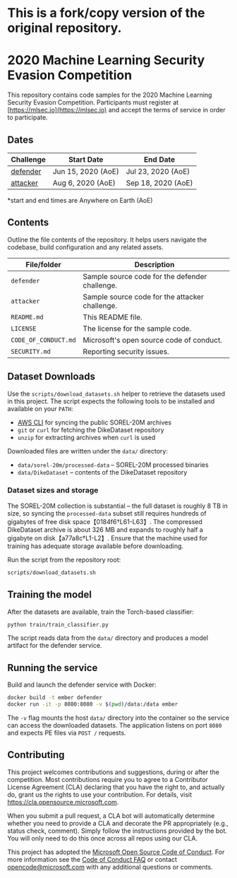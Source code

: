 <!--
---
page_type: sample
languages:
- python
description: "2020 Machine Learning Security Evasion Competition Sample Code"
urlFragment: "Azure/2020-machine-learning-security-evasion-competition"
---
-->

# This is a fork/copy version of the original repository.

# 2020 Machine Learning Security Evasion Competition

<!-- 
Guidelines on README format: https://review.docs.microsoft.com/help/onboard/admin/samples/concepts/readme-template?branch=master

Guidance on onboarding samples to docs.microsoft.com/samples: https://review.docs.microsoft.com/help/onboard/admin/samples/process/onboarding?branch=master

Taxonomies for products and languages: https://review.docs.microsoft.com/new-hope/information-architecture/metadata/taxonomies?branch=master
-->

This repository contains code samples for the 2020 Machine Learning Security Evasion Competition.  Participants must register at [https://mlsec.io](https://mlsec.io) and accept the terms of service in order to participate.

## Dates
| Challenge         | Start Date                  |  End Date          |
|-------------------|-----------------------------|--------------------|
| [defender](https://github.com/Azure/2020-machine-learning-security-evasion-competition/tree/master/defender)   | Jun 15, 2020 (AoE) | Jul 23, 2020 (AoE) |
| [attacker](https://github.com/Azure/2020-machine-learning-security-evasion-competition/tree/master/attacker)   | Aug 6, 2020 (AoE) | Sep 18, 2020 (AoE) |

*start and end times are Anywhere on Earth (AoE)


## Contents

Outline the file contents of the repository. It helps users navigate the codebase, build configuration and any related assets.

| File/folder       | Description                                    |
|-------------------|------------------------------------------------|
| `defender`        | Sample source code for the defender challenge. |
| `attacker`        | Sample source code for the attacker challenge. |
| `README.md`       | This README file.                              |
| `LICENSE`         | The license for the sample code.               |
| `CODE_OF_CONDUCT.md` | Microsoft's open source code of conduct. |
| `SECURITY.md` | Reporting security issues. |


## Dataset Downloads

Use the `scripts/download_datasets.sh` helper to retrieve the datasets
used in this project. The script expects the following tools to be
installed and available on your `PATH`:

* [AWS CLI](https://aws.amazon.com/cli/) for syncing the public
  SOREL-20M archives
* `git` or `curl` for fetching the DikeDataset repository
* `unzip` for extracting archives when `curl` is used

Downloaded files are written under the `data/` directory:

* `data/sorel-20m/processed-data` – SOREL-20M processed binaries
* `data/DikeDataset` – contents of the DikeDataset repository

### Dataset sizes and storage

The SOREL-20M collection is substantial – the full dataset is roughly
8 TB in size, so syncing the `processed-data` subset still requires
hundreds of gigabytes of free disk space【0184f6†L61-L63】. The
compressed DikeDataset archive is about 326 MB and expands to roughly
half a gigabyte on disk【a77a8c†L1-L2】. Ensure that the machine used for
training has adequate storage available before downloading.

Run the script from the repository root:

```bash
scripts/download_datasets.sh
```

## Training the model

After the datasets are available, train the Torch-based classifier:

```bash
python train/train_classifier.py
```

The script reads data from the `data/` directory and produces a model
artifact for the defender service.

## Running the service

Build and launch the defender service with Docker:

```bash
docker build -t ember defender
docker run -it -p 8080:8080 -v $(pwd)/data:/data ember
```

The `-v` flag mounts the host `data/` directory into the container so the
service can access the downloaded datasets. The application listens on
port `8080` and expects PE files via `POST /` requests.


## Contributing

This project welcomes contributions and suggestions, during or after the competition.  Most contributions require you to agree to a
Contributor License Agreement (CLA) declaring that you have the right to, and actually do, grant us
the rights to use your contribution. For details, visit https://cla.opensource.microsoft.com.

When you submit a pull request, a CLA bot will automatically determine whether you need to provide
a CLA and decorate the PR appropriately (e.g., status check, comment). Simply follow the instructions
provided by the bot. You will only need to do this once across all repos using our CLA.

This project has adopted the [Microsoft Open Source Code of Conduct](https://opensource.microsoft.com/codeofconduct/).
For more information see the [Code of Conduct FAQ](https://opensource.microsoft.com/codeofconduct/faq/) or
contact [opencode@microsoft.com](mailto:opencode@microsoft.com) with any additional questions or comments.
